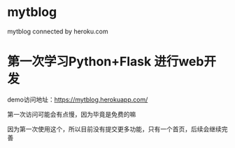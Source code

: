 # mytblog
mytblog connected by heroku.com

# 第一次学习Python+Flask 进行web开发

demo访问地址：https://mytblog.herokuapp.com/

第一次访问可能会有点慢，因为毕竟是免费的嘛


因为第一次使用这个，所以目前没有提交更多功能，只有一个首页，后续会继续完善

 
